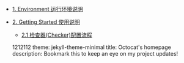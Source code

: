 - [1. Environment 运行环境说明](#1-environment-运行环境说明)
- [2. Getting Started 使用说明](#2-getting-started-使用说明)
  - [2.1 检查器(Checker)配置流程](#21-检查器checker配置流程)


  1212112
theme: jekyll-theme-minimal
title: Octocat's homepage
description: Bookmark this to keep an eye on my project updates!